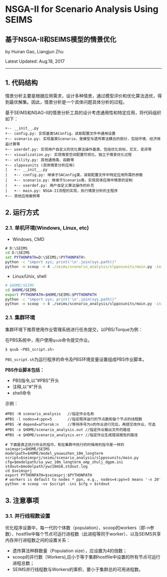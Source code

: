 # NSGA-II for Scenario Analysis Using SEIMS

## 基于NSGA-II和SEIMS模型的情景优化

by Huiran Gao, Liangjun Zhu

Latest Updated: Aug.18, 2017

----
## 1. 代码结构
情景分析主要是根据应用需求，设计多种情景，通过模型评价和优化算法选优，得到最优解集。因此，情景分析是一个具体问题具体分析的过程。

基于SEIMS和NSAG-II的情景分析工具的设计考虑通用性和特定应用，将代码组织如下：

```text
+-- __init__.py
+-- config.py: 实现基类SAConfig，读取配置文件中通用设置
+-- scenario.py: 实现基类Scenario，是模型与遗传算法耦合的部分，包括环境、经济效益计算等
+-- userdef.py: 实现用户自定义的优化算法操作基类，包括优化目标，交叉、变异等
+-- visualization.py: 实现情景空间配置可视化，独立于情景优化过程
+-- utility.py: 其他通用类、函数等
+-- slpposunits (具体情景分析应用)
|   +-- __init__.py
|   +-- config.py: 继承于SAConfig类，读取配置文件中特定应用所需的参数
|   +-- scenario.py: 继承于Scenario类，实现具体应用中情景的定制
|   +-- userdef.py: 用户自定义算法操作的补充
|   +-- main.py: NSGA-II流程的实现，执行情景分析的主程序
+-- 其他应用案例等
```

## 2. 运行方式

### 2.1. 单机环境(Windows, Linux, etc)

+ Windows, CMD

```cmd
# D:\SEIMS
cd D:\SEIMS
set PYTHONPATH=D:\SEIMS;%PYTHONPATH%
python -c "import sys; print('\n'.join(sys.path))"
python -m scoop -n 4 ./seims/scenario_analysis/slpposunits/main.py -ini <path to your config file>
```

+ Linux/Unix, shell
```bash
# $HOME/SEIMS
cd $HOME/SEIMS
export PYTHONPATH=$HOME/SEIMS:$PYTHONPATH
python -c "import sys; print('\n'.join(sys.path))"
python -m scoop -n 4 ./seims/scenario_analysis/slpposunits/main.py -ini <path to your config file>
```

### 2.1. 集群环境
集群环境下推荐使用作业管理系统进行任务提交，以PBS/Torque为例：

在PBS系统中，用户使用`qsub`命令提交作业。

```bash
$ qsub <PBS_script.sh>
```

`PBS_script.sh`为运行程序的命令及PBS环境变量设置组成PBS作业脚本。

**PBS作业脚本包括：**
+ PBS指令,以“#PBS”开头
+ 注释,以“#”开头
+ shell命令

示例：

```shell
#PBS -N scenario_analysis	//指定作业名称
#PBS -l nodes=4:ppn=5		//指定程序运行的节点数和每个节点的线程数
#PBS -W depend=afterok:n	//等待序号为n的作业进行完后，再提交改作业，可选
#PBS -o $HOME/scenario_analysis.out	//指定作业输出文件的路径
#PBS -e $HOME/scenario_analysis.err	//指定作业生成错误报告的路径

# 下面是真正执行作业的指令，和在集群中执行的时候用的指令是一样的
seimsprj=$HOME/SEIMS
modelpath=$HOME/model_youwuzhen_10m_longterm
script=$seimsprj/seims/scenario_analysis/slpposunits/main.py
cfg=$modelpath/sa_ywz_10m_longterm_omp_zhulj_dgpm.ini
stdout=$modelpath/ywz10mSA.stdout.log
cd $seimsprj
export PYTHONPATH=$seimsprj:$PYTHONPATH
# workers is default to nodes * ppn, e.g., nodes=4:ppn=5 means '-n 20'
python -m scoop -vv $script -ini $cfg > $stdout
```

## 3. 注意事项


### 3.1. 并行线程数设置

优化程序设置中，每一代的个体数（population）、scoop的workers（即-n参数）、hostfile中每个节点可运行进程数（此进程等同于worker）、以及SEIMS共享内存并行进程数之间的设置关系：

+ 遗传算法种群数量（Population size），应设置为4的倍数；
+ scoop的并行数（Workers),应小于等于集群hostfile中设置的所有节点可运行进程总数；
+ SEIMS并行线程数与Workers的乘积，要小于集群总的可用进程数。